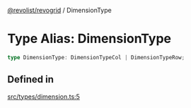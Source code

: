[@revolist/revogrid](README.md) / DimensionType

# Type Alias: DimensionType

```ts
type DimensionType: DimensionTypeCol | DimensionTypeRow;
```

## Defined in

[src/types/dimension.ts:5](https://github.com/revolist/revogrid/blob/39cfd614966a26ee6ce63b18984e6b24b2874cc5/src/types/dimension.ts#L5)
